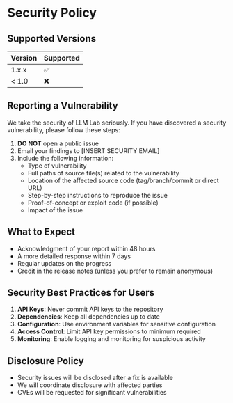 # Security Policy

## Supported Versions

| Version | Supported          |
| ------- | ------------------ |
| 1.x.x   | :white_check_mark: |
| < 1.0   | :x:                |

## Reporting a Vulnerability

We take the security of LLM Lab seriously. If you have discovered a security vulnerability, please follow these steps:

1. **DO NOT** open a public issue
2. Email your findings to [INSERT SECURITY EMAIL]
3. Include the following information:
   - Type of vulnerability
   - Full paths of source file(s) related to the vulnerability
   - Location of the affected source code (tag/branch/commit or direct URL)
   - Step-by-step instructions to reproduce the issue
   - Proof-of-concept or exploit code (if possible)
   - Impact of the issue

## What to Expect

- Acknowledgment of your report within 48 hours
- A more detailed response within 7 days
- Regular updates on the progress
- Credit in the release notes (unless you prefer to remain anonymous)

## Security Best Practices for Users

1. **API Keys**: Never commit API keys to the repository
2. **Dependencies**: Keep all dependencies up to date
3. **Configuration**: Use environment variables for sensitive configuration
4. **Access Control**: Limit API key permissions to minimum required
5. **Monitoring**: Enable logging and monitoring for suspicious activity

## Disclosure Policy

- Security issues will be disclosed after a fix is available
- We will coordinate disclosure with affected parties
- CVEs will be requested for significant vulnerabilities
